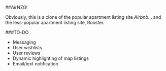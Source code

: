 ##AirNZG!

Obviously, this is a clone of the popular apartment listing site *Airbnb*...
and the less-popular apartment listing site, Rooster.

###TO-DO
+ Messaging
+ User wishlists
+ User reviews
+ Dynamic highlighting of map listings
+ Email/text notification
